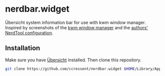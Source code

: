 # nerdbar.widget

Übersicht system information bar for use with kwm window manager. Inspired by screenshots of the [kwm window manager](https://github.com/koekeishiya/kwm) and the [authors' NerdTool configuration](https://github.com/koekeishiya/kwm/issues/8#issuecomment-166608067).

## Installation

Make sure you have [Übersicht](http://tracesof.net/uebersicht/) installed.
Then clone this repository.

```bash
git clone https://github.com/ccressent/nerdbar.widget $HOME/Library/Application\ Support/Übersicht/widgets/nerdbar.widget
```
